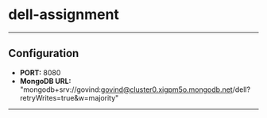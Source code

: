 # dell-assignment

---

## Configuration

- **PORT:** 8080
- **MongoDB URL:** "mongodb+srv://govind:govind@cluster0.xigpm5o.mongodb.net/dell?retryWrites=true&w=majority"

---
